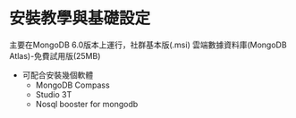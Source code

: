 # 安裝教學與基礎設定
主要在MongoDB 6.0版本上運行，社群基本版(.msi)
雲端數據資料庫(MongoDB Atlas)-免費試用版(25MB)
- 可配合安裝幾個軟體
  - MongoDB Compass
  - Studio 3T
  - Nosql booster for mongodb
